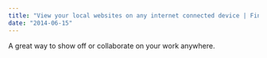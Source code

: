```yaml
---
title: "View your local websites on any internet connected device | Finch"
date: "2014-06-15"
---
```


A great way to show off or collaborate on your work anywhere.
